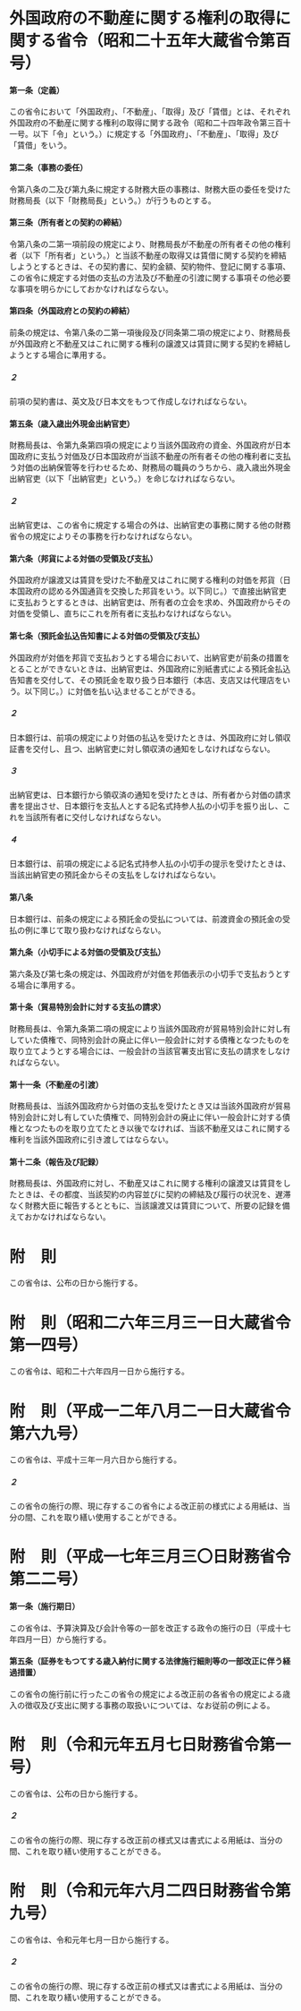 # 外国政府の不動産に関する権利の取得に関する省令（昭和二十五年大蔵省令第百号）
#### 第一条（定義）
この省令において「外国政府」、「不動産」、「取得」及び「賃借」とは、それぞれ外国政府の不動産に関する権利の取得に関する政令（昭和二十四年政令第三百十一号。以下「令」という。）に規定する「外国政府」、「不動産」、「取得」及び「賃借」をいう。
#### 第二条（事務の委任）
令第八条の二及び第九条に規定する財務大臣の事務は、財務大臣の委任を受けた財務局長（以下「財務局長」という。）が行うものとする。
#### 第三条（所有者との契約の締結）
令第八条の二第一項前段の規定により、財務局長が不動産の所有者その他の権利者（以下「所有者」という。）と当該不動産の取得又は賃借に関する契約を締結しようとするときは、その契約書に、契約金額、契約物件、登記に関する事項、この省令に規定する対価の支払の方法及び不動産の引渡に関する事項その他必要な事項を明らかにしておかなければならない。
#### 第四条（外国政府との契約の締結）
前条の規定は、令第八条の二第一項後段及び同条第二項の規定により、財務局長が外国政府と不動産又はこれに関する権利の譲渡又は賃貸に関する契約を締結しようとする場合に準用する。
##### ２
前項の契約書は、英文及び日本文をもつて作成しなければならない。
#### 第五条（歳入歳出外現金出納官吏）
財務局長は、令第九条第四項の規定により当該外国政府の資金、外国政府が日本国政府に支払う対価及び日本国政府が当該不動産の所有者その他の権利者に支払う対価の出納保管等を行わせるため、財務局の職員のうちから、歳入歳出外現金出納官吏（以下「出納官吏」という。）を命じなければならない。
##### ２
出納官吏は、この省令に規定する場合の外は、出納官吏の事務に関する他の財務省令の規定によりその事務を行わなければならない。
#### 第六条（邦貨による対価の受領及び支払）
外国政府が譲渡又は賃貸を受けた不動産又はこれに関する権利の対価を邦貨（日本国政府の認める外国通貨を交換した邦貨をいう。以下同じ。）で直接出納官吏に支払おうとするときは、出納官吏は、所有者の立会を求め、外国政府からその対価を受領し、直ちにこれを所有者に支払わなければならない。
#### 第七条（預託金払込告知書による対価の受領及び支払）
外国政府が対価を邦貨で支払おうとする場合において、出納官吏が前条の措置をとることができないときは、出納官吏は、外国政府に別紙書式による預託金払込告知書を交付して、その預託金を取り扱う日本銀行（本店、支店又は代理店をいう。以下同じ。）に対価を払い込ませることができる。
##### ２
日本銀行は、前項の規定により対価の払込を受けたときは、外国政府に対し領収証書を交付し、且つ、出納官吏に対し領収済の通知をしなければならない。
##### ３
出納官吏は、日本銀行から領収済の通知を受けたときは、所有者から対価の請求書を提出させ、日本銀行を支払人とする記名式持参人払の小切手を振り出し、これを当該所有者に交付しなければならない。
##### ４
日本銀行は、前項の規定による記名式持参人払の小切手の提示を受けたときは、当該出納官吏の預託金からその支払をしなければならない。
#### 第八条
日本銀行は、前条の規定による預託金の受払については、前渡資金の預託金の受払の例に準じて取り扱わなければならない。
#### 第九条（小切手による対価の受領及び支払）
第六条及び第七条の規定は、外国政府が対価を邦価表示の小切手で支払おうとする場合に準用する。
#### 第十条（貿易特別会計に対する支払の請求）
財務局長は、令第九条第二項の規定により当該外国政府が貿易特別会計に対し有していた債権で、同特別会計の廃止に伴い一般会計に対する債権となつたものを取り立てようとする場合には、一般会計の当該官署支出官に支払の請求をしなければならない。
#### 第十一条（不動産の引渡）
財務局長は、当該外国政府から対価の支払を受けたとき又は当該外国政府が貿易特別会計に対し有していた債権で、同特別会計の廃止に伴い一般会計に対する債権となつたものを取り立てたとき以後でなければ、当該不動産又はこれに関する権利を当該外国政府に引き渡してはならない。
#### 第十二条（報告及び記録）
財務局長は、外国政府に対し、不動産又はこれに関する権利の譲渡又は賃貸をしたときは、その都度、当該契約の内容並びに契約の締結及び履行の状況を、遅滞なく財務大臣に報告するとともに、当該譲渡又は賃貸について、所要の記録を備えておかなければならない。
# 附　則
この省令は、公布の日から施行する。
# 附　則（昭和二六年三月三一日大蔵省令第一四号）
この省令は、昭和二十六年四月一日から施行する。
# 附　則（平成一二年八月二一日大蔵省令第六九号）
この省令は、平成十三年一月六日から施行する。
##### ２
この省令の施行の際、現に存するこの省令による改正前の様式による用紙は、当分の間、これを取り繕い使用することができる。
# 附　則（平成一七年三月三〇日財務省令第二二号）
#### 第一条（施行期日）
この省令は、予算決算及び会計令等の一部を改正する政令の施行の日（平成十七年四月一日）から施行する。
#### 第五条（証券をもつてする歳入納付に関する法律施行細則等の一部改正に伴う経過措置）
この省令の施行前に行ったこの省令の規定による改正前の各省令の規定による歳入の徴収及び支出に関する事務の取扱いについては、なお従前の例による。
# 附　則（令和元年五月七日財務省令第一号）
この省令は、公布の日から施行する。
##### ２
この省令の施行の際、現に存する改正前の様式又は書式による用紙は、当分の間、これを取り繕い使用することができる。
# 附　則（令和元年六月二四日財務省令第九号）
この省令は、令和元年七月一日から施行する。
##### ２
この省令の施行の際、現に存する改正前の様式又は書式による用紙は、当分の間、これを取り繕い使用することができる。
